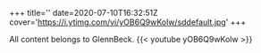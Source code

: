 +++
title=''
date=2020-07-10T16:32:51Z
cover='https://i.ytimg.com/vi/yOB6Q9wKolw/sddefault.jpg'
+++

All content belongs to GlennBeck.
{{< youtube yOB6Q9wKolw >}}
